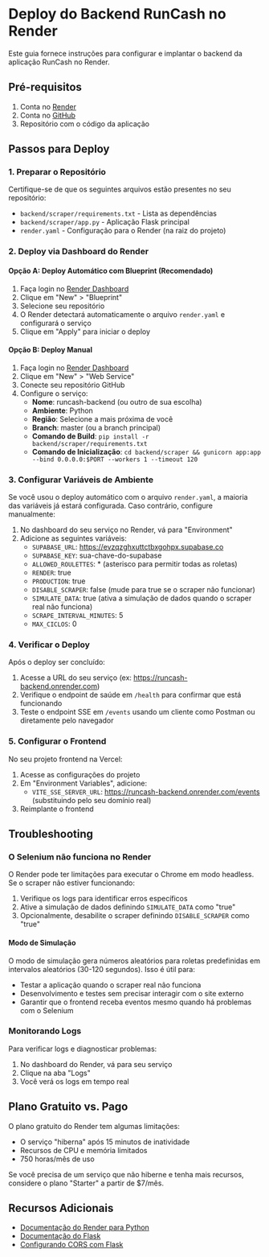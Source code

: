 # Deploy do Backend RunCash no Render

Este guia fornece instruções para configurar e implantar o backend da aplicação RunCash no Render.

## Pré-requisitos

1. Conta no [Render](https://render.com/)
2. Conta no [GitHub](https://github.com/)
3. Repositório com o código da aplicação

## Passos para Deploy

### 1. Preparar o Repositório

Certifique-se de que os seguintes arquivos estão presentes no seu repositório:

- `backend/scraper/requirements.txt` - Lista as dependências
- `backend/scraper/app.py` - Aplicação Flask principal
- `render.yaml` - Configuração para o Render (na raiz do projeto)

### 2. Deploy via Dashboard do Render

#### Opção A: Deploy Automático com Blueprint (Recomendado)

1. Faça login no [Render Dashboard](https://dashboard.render.com/)
2. Clique em "New" > "Blueprint"
3. Selecione seu repositório
4. O Render detectará automaticamente o arquivo `render.yaml` e configurará o serviço
5. Clique em "Apply" para iniciar o deploy

#### Opção B: Deploy Manual

1. Faça login no [Render Dashboard](https://dashboard.render.com/)
2. Clique em "New" > "Web Service"
3. Conecte seu repositório GitHub
4. Configure o serviço:
   - **Nome**: runcash-backend (ou outro de sua escolha)
   - **Ambiente**: Python
   - **Região**: Selecione a mais próxima de você
   - **Branch**: master (ou a branch principal)
   - **Comando de Build**: `pip install -r backend/scraper/requirements.txt`
   - **Comando de Inicialização**: `cd backend/scraper && gunicorn app:app --bind 0.0.0.0:$PORT --workers 1 --timeout 120`

### 3. Configurar Variáveis de Ambiente

Se você usou o deploy automático com o arquivo `render.yaml`, a maioria das variáveis já estará configurada. Caso contrário, configure manualmente:

1. No dashboard do seu serviço no Render, vá para "Environment"
2. Adicione as seguintes variáveis:
   - `SUPABASE_URL`: https://evzqzghxuttctbxgohpx.supabase.co
   - `SUPABASE_KEY`: sua-chave-do-supabase
   - `ALLOWED_ROULETTES`: * (asterisco para permitir todas as roletas)
   - `RENDER`: true
   - `PRODUCTION`: true
   - `DISABLE_SCRAPER`: false (mude para true se o scraper não funcionar)
   - `SIMULATE_DATA`: true (ativa a simulação de dados quando o scraper real não funciona)
   - `SCRAPE_INTERVAL_MINUTES`: 5
   - `MAX_CICLOS`: 0

### 4. Verificar o Deploy

Após o deploy ser concluído:

1. Acesse a URL do seu serviço (ex: https://runcash-backend.onrender.com)
2. Verifique o endpoint de saúde em `/health` para confirmar que está funcionando
3. Teste o endpoint SSE em `/events` usando um cliente como Postman ou diretamente pelo navegador

### 5. Configurar o Frontend

No seu projeto frontend na Vercel:

1. Acesse as configurações do projeto
2. Em "Environment Variables", adicione:
   - `VITE_SSE_SERVER_URL`: https://runcash-backend.onrender.com/events (substituindo pelo seu domínio real)
3. Reimplante o frontend

## Troubleshooting

### O Selenium não funciona no Render

O Render pode ter limitações para executar o Chrome em modo headless. Se o scraper não estiver funcionando:

1. Verifique os logs para identificar erros específicos
2. Ative a simulação de dados definindo `SIMULATE_DATA` como "true"
3. Opcionalmente, desabilite o scraper definindo `DISABLE_SCRAPER` como "true"

#### Modo de Simulação

O modo de simulação gera números aleatórios para roletas predefinidas em intervalos aleatórios (30-120 segundos). Isso é útil para:

- Testar a aplicação quando o scraper real não funciona
- Desenvolvimento e testes sem precisar interagir com o site externo
- Garantir que o frontend receba eventos mesmo quando há problemas com o Selenium

### Monitorando Logs

Para verificar logs e diagnosticar problemas:

1. No dashboard do Render, vá para seu serviço
2. Clique na aba "Logs"
3. Você verá os logs em tempo real

## Plano Gratuito vs. Pago

O plano gratuito do Render tem algumas limitações:

- O serviço "hiberna" após 15 minutos de inatividade
- Recursos de CPU e memória limitados
- 750 horas/mês de uso

Se você precisa de um serviço que não hiberne e tenha mais recursos, considere o plano "Starter" a partir de $7/mês.

## Recursos Adicionais

- [Documentação do Render para Python](https://render.com/docs/deploy-python)
- [Documentação do Flask](https://flask.palletsprojects.com/)
- [Configurando CORS com Flask](https://flask-cors.readthedocs.io/) 